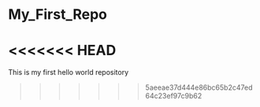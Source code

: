 # My_First_Repo
<<<<<<< HEAD
=======
This is my first hello world repository
>>>>>>> 5aeeae37d444e86bc65b2c47ed64c23ef97c9b62
